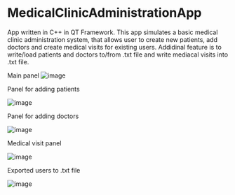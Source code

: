 # MedicalClinicAdministrationApp
App written in C++ in QT Framework. This app simulates a basic medical clinic administration system, that allows user to create new patients, add doctors and create medical visits for existing users. Addidinal feature is to write/load patients and doctors to/from .txt file and write mediacal visits into .txt file. 

Main panel
![image](https://user-images.githubusercontent.com/65284908/123611283-bea54080-d801-11eb-8d1b-3153ad872fb9.png)


Panel for adding patients

![image](https://user-images.githubusercontent.com/65284908/123611685-22c80480-d802-11eb-950e-119257c1ed55.png)


Panel for adding doctors

![image](https://user-images.githubusercontent.com/65284908/123611777-3c694c00-d802-11eb-865f-6ab29891a3f4.png)


Medical visit panel

![image](https://user-images.githubusercontent.com/65284908/123611989-70dd0800-d802-11eb-9fc3-01e52ce6bf14.png)


Exported users to .txt file

![image](https://user-images.githubusercontent.com/65284908/123612179-9c5ff280-d802-11eb-8e00-7576c9666bf9.png)


